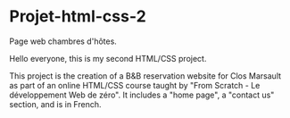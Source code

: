# Projet-html-css-2
Page web chambres d'hôtes.

Hello everyone, this is my second HTML/CSS project.

This project is the creation of a B&B reservation website for Clos Marsault as part of an online HTML/CSS course taught by "From Scratch - Le développement Web de zéro".
It includes a "home page", a "contact us" section, and is in French.
